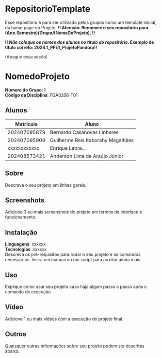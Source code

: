 # RepositorioTemplate
Esse repositório é para ser utilizado pelos grupos como um template inicial, da home page do Projeto.
**!! Atenção: Renomeie o seu repositório para (Ano.Semestre)_(Grupo)_(NomeDoProjeto). !!** 

**!! *Não coloque os nomes dos alunos no título do repositório*. Exemplo de título correto: 2024.1_PFE1_ProjetoPandora!!**
 
 (Apague essa seção)
 
# NomedoProjeto

**Número do Grupo**: II <br>
**Código da Disciplina**: FGA0208-T01<br>

## Alunos
|Matrícula | Aluno |
| -- | -- |
| 202407095879  |  Bernardo Casanovas Linhares |
| 202407095909  |  Guilherme Reis Itaborahy Magalhães |
| xxxxxxxxxxxx  |  Enrique Labre...|
| 202408573421  |  Anderson Lima de Araújo Júnior |

## Sobre 
Descreva o seu projeto em linhas gerais. 

## Screenshots
Adicione 3 ou mais screenshots do projeto em termos de interface e funcionamento.

## Instalação 
**Linguagens**: xxxxxx<br>
**Tecnologias**: xxxxxx<br>
Descreva os pré-requisitos para rodar o seu projeto e os comandos necessários.
Insira um manual ou um script para auxiliar ainda mais.

## Uso 
Explique como usar seu projeto caso haja algum passo a passo após o comando de execução.

## Vídeo
Adicione 1 ou mais vídeos com a execução do projeto final.

## Outros 
Quaisquer outras informações sobre seu projeto podem ser descritas abaixo.
